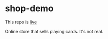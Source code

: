 # shop-demo
This repo is [live](https://mangonaise.github.io/shop-demo/)

Online store that sells playing cards. It's not real.
